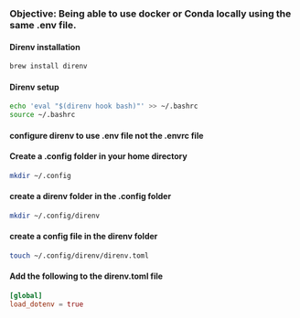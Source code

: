 ### Objective: Being able to use docker or Conda locally using the same .env file.

#### Direnv installation

```bash
brew install direnv
```

#### Direnv setup

```bash
echo 'eval "$(direnv hook bash)"' >> ~/.bashrc
source ~/.bashrc
```
#### configure direnv to use .env file not the .envrc file

#### Create a .config folder in your home directory

```bash
mkdir ~/.config
```
#### create a direnv folder in the .config folder

```bash
mkdir ~/.config/direnv
```

#### create a config file in the direnv folder

```bash
touch ~/.config/direnv/direnv.toml

```

#### Add the following to the direnv.toml file

```toml 
[global]
load_dotenv = true
```
